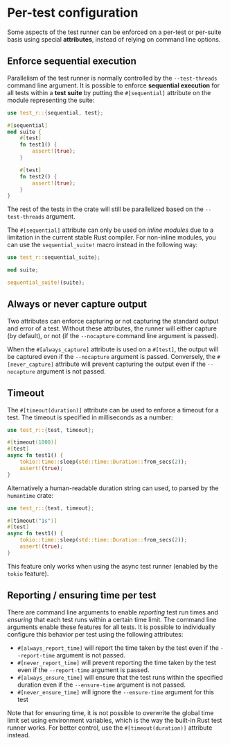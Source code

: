 # Per-test configuration

Some aspects of the test runner can be enforced on a per-test or per-suite basis using special **attributes**, instead of relying on command line options.

## Enforce sequential execution
Parallelism of the test runner is normally controlled by the `--test-threads` command line argument. It is possible to enforce **sequential execution** for all tests within a **test suite** by putting the `#[sequential]` attribute on the module representing the suite:

```rust
use test_r::{sequential, test};

#[sequential]
mod suite {
    #[test]
    fn test1() {
        assert!(true);
    }

    #[test]
    fn test2() {
        assert!(true);
    }
}
```

The rest of the tests in the crate will still be parallelized based on the `--test-threads` argument.

The `#[sequential]` attribute can only be used on _inline modules_ due to a limitation in the current stable Rust compiler.
For non-inline modules, you can use the `sequential_suite!` macro instead in the following way:

```rust
use test_r::sequential_suite};

mod suite;

sequential_suite!(suite);
```

## Always or never capture output

Two attributes can enforce capturing or not capturing the standard output and error of a test. Without these attributes, the runner will either capture (by default), or not (if the `--nocapture` command line argument is passed).

When the `#[always_capture]` attribute is used on a `#[test]`, the output will be captured even if the `--nocapture` argument is passed. Conversely, the `#[never_capture]` attribute will prevent capturing the output even if the `--nocapture` argument is not passed.

## Timeout

The `#[timeout(duration)]` attribute can be used to enforce a timeout for a test. The timeout is specified in milliseconds as a number:

```rust
use test_r::{test, timeout};

#[timeout(1000)]
#[test]
async fn test1() {
    tokio::time::sleep(std::time::Duration::from_secs(2));
    assert!(true);
}
```

Alternatively a human-readable duration string can used, to parsed by the `humantime` crate:

```rust
use test_r::{test, timeout};

#[timeout("1s")]
#[test]
async fn test1() {
    tokio::time::sleep(std::time::Duration::from_secs(2));
    assert!(true);
}
```

This feature only works when using the async test runner (enabled by the `tokio` feature).

## Reporting / ensuring time per test

There are command line arguments to enable _reporting_ test run times and _ensuring_ that each test runs within a certain time limit. 
The command line arguments enable these features for all tests. It is possible to individually configure this behavior per test using
the following attributes:

- `#[always_report_time]` will report the time taken by the test even if the `--report-time` argument is not passed.
- `#[never_report_time]` will prevent reporting the time taken by the test even if the `--report-time` argument is passed.
- `#[always_ensure_time]` will ensure that the test runs within the specified duration even if the `--ensure-time` argument is not passed.
- `#[never_ensure_time]` will ignore the `--ensure-time` argument for this test

Note that for ensuring time, it is not possible to overwrite the global time limit set using environment variables, which is the way the built-in Rust test runner works. For better control, use the `#[timeout(duration)]` attribute instead.
